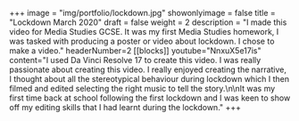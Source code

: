 +++
image = "img/portfolio/lockdown.jpg"
showonlyimage = false
title = "Lockdown March 2020"
draft = false
weight = 2
description = "I made this video for Media Studies GCSE.  It was my first Media Studies homework, I was tasked with producing a poster or video about lockdown. I chose to make a video."
headerNumber=2
[[blocks]]
youtube="NnxuX5e17is"
content="I used Da Vinci Resolve 17 to create this video.  I was really passionate about creating this video.  I really enjoyed creating the narrative, I thought about all the stereotypical behaviour during lockdown which I then filmed and edited selecting the right music to tell the story.\n\nIt was my first time back at school following the first lockdown and I was keen to show off my editing skills that I had learnt during the lockdown."
+++
